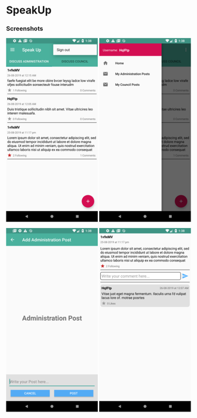 # SpeakUp

### Screenshots

<img src="Screenshots/Screenshot_1566763683.png" width="250">   <img src="Screenshots/Screenshot_1566763693.png" width="250">

<img src="Screenshots/Screenshot_1566763706.png" width="250">   <img src="Screenshots/Screenshot_1566763720.png" width="250">
